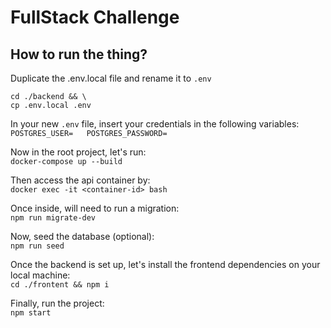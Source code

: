 # FullStack Challenge

## How to run the thing?  

Duplicate the .env.local file and rename it to `.env`  

`cd ./backend && \`  
`cp .env.local .env`  

In your new `.env` file, insert your credentials in the following variables:  
`POSTGRES_USER=  
POSTGRES_PASSWORD=`  

Now in the root project, let's run:  
`docker-compose up --build`  

Then access the api container by:  
`docker exec -it <container-id> bash`  

Once inside, will need to run a migration:  
`npm run migrate-dev`  

Now, seed the database (optional):  
`npm run seed`  

Once the backend is set up, let's install the frontend dependencies on your local machine:  
`cd ./frontent && npm i`  

Finally, run the project:  
`npm start`
